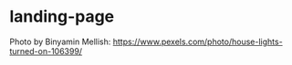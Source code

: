# landing-page

Photo by Binyamin Mellish: https://www.pexels.com/photo/house-lights-turned-on-106399/
